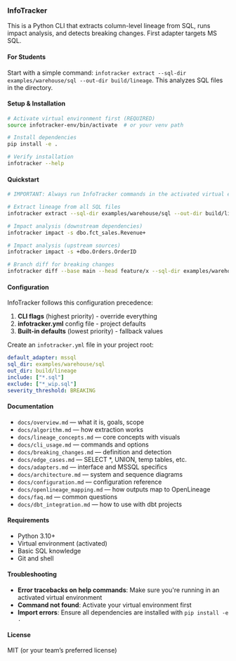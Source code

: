 ### InfoTracker

This is a Python CLI that extracts column-level lineage from SQL, runs impact analysis, and detects breaking changes. First adapter targets MS SQL.

#### For Students
Start with a simple command: `infotracker extract --sql-dir examples/warehouse/sql --out-dir build/lineage`. This analyzes SQL files in the directory.

#### Setup & Installation
```bash
# Activate virtual environment first (REQUIRED)
source infotracker-env/bin/activate  # or your venv path

# Install dependencies
pip install -e .

# Verify installation
infotracker --help
```

#### Quickstart
```bash
# IMPORTANT: Always run InfoTracker commands in the activated virtual environment

# Extract lineage from all SQL files
infotracker extract --sql-dir examples/warehouse/sql --out-dir build/lineage

# Impact analysis (downstream dependencies)
infotracker impact -s dbo.fct_sales.Revenue+

# Impact analysis (upstream sources)
infotracker impact -s +dbo.Orders.OrderID

# Branch diff for breaking changes
infotracker diff --base main --head feature/x --sql-dir examples/warehouse/sql
```

#### Configuration
InfoTracker follows this configuration precedence:
1. **CLI flags** (highest priority) - override everything
2. **infotracker.yml** config file - project defaults  
3. **Built-in defaults** (lowest priority) - fallback values

Create an `infotracker.yml` file in your project root:
```yaml
default_adapter: mssql
sql_dir: examples/warehouse/sql
out_dir: build/lineage
include: ["*.sql"]
exclude: ["*_wip.sql"]
severity_threshold: BREAKING
```

#### Documentation
- `docs/overview.md` — what it is, goals, scope
- `docs/algorithm.md` — how extraction works
- `docs/lineage_concepts.md` — core concepts with visuals
- `docs/cli_usage.md` — commands and options
- `docs/breaking_changes.md` — definition and detection
- `docs/edge_cases.md` — SELECT *, UNION, temp tables, etc.
- `docs/adapters.md` — interface and MSSQL specifics
- `docs/architecture.md` — system and sequence diagrams
- `docs/configuration.md` — configuration reference
- `docs/openlineage_mapping.md` — how outputs map to OpenLineage
- `docs/faq.md` — common questions
- `docs/dbt_integration.md` — how to use with dbt projects

#### Requirements
- Python 3.10+
- Virtual environment (activated)
- Basic SQL knowledge
- Git and shell

#### Troubleshooting
- **Error tracebacks on help commands**: Make sure you're running in an activated virtual environment
- **Command not found**: Activate your virtual environment first
- **Import errors**: Ensure all dependencies are installed with `pip install -e .`

#### License
MIT (or your team’s preferred license) 